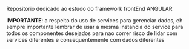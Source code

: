 Repositorio dedicado ao estudo do framework frontEnd ANGULAR


**IMPORTANTE**:
a respeito do uso de services para gerenciar dados, eh sempre importante lembrar de usar a mesma instancia do service
para todos os componentes desejados para nao correr risco de lidar com services diferentes e consequentemente com dados diferentes
